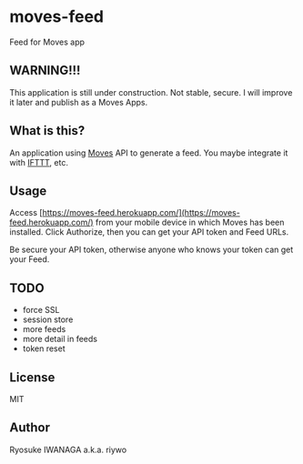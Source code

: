 # moves-feed

Feed for Moves app

## WARNING!!!

This application is still under construction. Not stable, secure. I will improve it later and publish as a Moves Apps.

## What is this?

An application using [Moves](http://www.moves-app.com/) API to generate a feed. You maybe integrate it with [IFTTT](https://ifttt.com), etc.

## Usage

Access [https://moves-feed.herokuapp.com/](https://moves-feed.herokuapp.com/) from your mobile device in which Moves has been installed. Click Authorize, then you can get your API token and Feed URLs.

Be secure your API token, otherwise anyone who knows your token can get your Feed.

## TODO

- force SSL
- session store
- more feeds
- more detail in feeds
- token reset

## License

MIT

## Author

Ryosuke IWANAGA a.k.a. riywo
